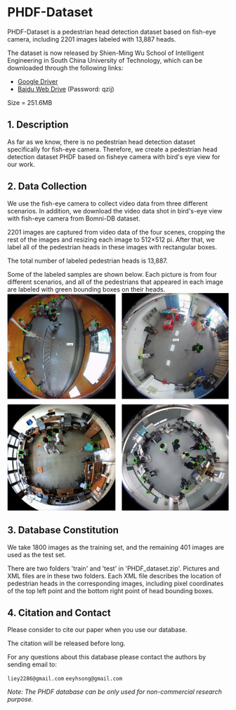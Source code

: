 # PHDF-Dataset

PHDF-Dataset is a pedestrian head detection dataset based on fish-eye camera, including 2201 images labeled with 13,887 heads.

The dataset is now released by Shien-Ming Wu School of Intelligent Engineering in South China University of Technology, which can be downloaded through the following links:
- [Google Driver](https://drive.google.com/open?id=1rG4V8xqAkPhOIVnM69SAgOtCk2MSSp-C)
- [Baidu Web Drive](https://pan.baidu.com/s/1us3RUjKQNpvkoYYgZf_oNA) (Password: qzij)

Size = 251.6MB


## 1. Description

As far as we know, there is no pedestrian head detection dataset specifically for fish-eye camera. 
Therefore, we create a pedestrian head detection dataset PHDF based on fisheye camera with bird's eye view for our work.


## 2. Data Collection

We use the fish-eye camera to collect video data from three different scenarios. In addition, we download the video data shot in bird's-eye view with fish-eye camera from Bomni-DB dataset. 

2201 images are captured from video data of the four scenes, cropping the rest of the images and resizing each image to 512×512 pi. 
After that, we label all of the pedestrian heads in these images with rectangular boxes. 

The total number of labeled pedestrian heads is 13,887. 

Some of the labeled samples are shown below. Each picture is from four different scenarios, and all of the pedestrians that appeared in each image are labeled with green bounding boxes on their heads.
![Some samples from PHDF](https://github.com/SMWSIELab/PHDF-Dataset/blob/master/Pictures/Some%20samples%20from%20PHDF.png)


## 3. Database Constitution

We take 1800 images as the training set, and the remaining 401 images are used as the test set. 

There are two folders 'train' and 'test' in 'PHDF_dataset.zip'.
Pictures and XML files are in these two folders. Each XML file describes the location of pedestrian heads in the corresponding images, including pixel coordinates of the top left point and the bottom right point of head bounding boxes.  


## 4. Citation and Contact

Please consider to cite our paper when you use our database.

The citation will be released before long.

For any questions about this database please contact the authors by sending email to:

`liey2286@gmail.com`  `eeyhsong@gmail.com`

*Note: The PHDF database can be only used for non-commercial research purpose.*
